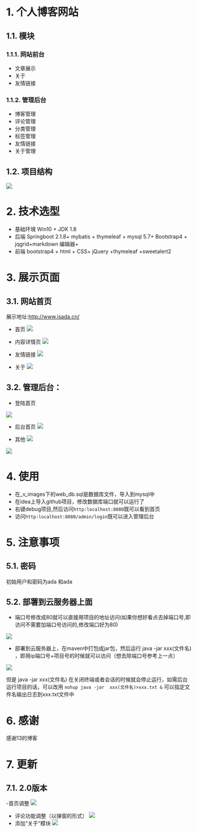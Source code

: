 # 1. 个人博客网站
## 1.1. 模块
### 1.1.1. 网站前台
- 文章展示
- 关于
- 友情链接
### 1.1.2. 管理后台
-   博客管理
-   评论管理
-   分类管理
 -  标签管理
 -  友情链接
 -  关于管理
## 1.2. 项目结构
![](_v_images/_1569657859_3811.png)
# 2. 技术选型
- 基础环境
Win10 + JDK 1.8 
- 后端
Springboot 2.1.8+ mybatis + thymeleaf + mysql 5.7+ Bootstrap4 + jqgrid+markdown 编辑器+
- 前端
bootstrap4 + html + CSS+ jQuery +thymeleaf +sweetalert2

# 3. 展示页面
## 3.1. 网站首页
展示地址:http://www.isada.cn/
- 首页
![](_v_images/_1566996242_3290.png)

- 内容详情页
![](_v_images/_1564300189_30622.png)

- 友情链接
![](_v_images/_1564300911_17471.png)


- 关于
![](_v_images/_1564300935_3748.png)


## 3.2. 管理后台：

- 登陆首页

![](_v_images/_1564301236_4681.png)

- 后台首页
![](_v_images/_1564301283_17358.png)

- 其他
![](_v_images/_1564302190_11810.png)

![](_v_images/_1564302391_29948.png)
# 4. 使用
- 在_v_images下的web_db.sql是数据库文件，导入到mysql中
- 在idea上导入github项目，修改数据库端口就可以运行了
- 右键debug项目,然后访问`http:localhost:8080`既可以看到首页
- 访问`http:localhost:8080/admin/login`既可以进入管理后台
# 5. 注意事项
## 5.1. 密码
初始用户和密码为ada 和ada
## 5.2. 部署到云服务器上面
- 端口号修改成80就可以直接用项目的地址访问(如果你想好看点去掉端口号,即访问不需要加端口号访问的,修改端口好为80)

![](_v_images/_1564303517_11860.png)

-  部署到云服务器上，在maven中打包成jar包，然后运行 java -jar xxx(文件名) ，即用ip端口号+项目号的时候就可以访问（想去除端口号参考上一点）

![](_v_images/_1564302859_107.png)

但是  java -jar xxx(文件名)  在关闭终端或者会话的时候就会停止运行，如需后台运行项目的话，可以改用
`nohup java -jar  xxx(文件名)>xxx.txt &`
可以指定文件名输出日志到xxx.txt文件中
# 6. 感谢
感谢13的博客
# 7. 更新
## 7.1. 2.0版本
-首页调整
![](_v_images/_1566996219_18389.png)

- 评论功能调整（以弹窗的形式）
![](_v_images/_1566996304_27088.png)
- 添加“关于”模块
![](_v_images/_1566996425_16270.png)
